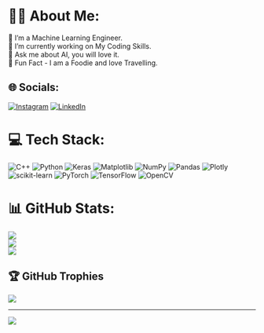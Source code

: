 # 👨‍💻 About Me:
🔭 I’m a Machine Learning Engineer.<br>👯 I’m currently working on My Coding Skills.<br>🤝 Ask me about AI, you will love it.<br>🌱 Fun Fact - I am a Foodie and love Travelling.<br>


## 🌐 Socials:
[![Instagram](https://img.shields.io/badge/Instagram-%23E4405F.svg?logo=Instagram&logoColor=white)](https://instagram.com/_.pushpendraaa) [![LinkedIn](https://img.shields.io/badge/LinkedIn-%230077B5.svg?logo=linkedin&logoColor=white)](https://linkedin.com/in/pushpendra-kushwaha-374188216) 

# 💻 Tech Stack:
![C++](https://img.shields.io/badge/c++-%2300599C.svg?style=for-the-badge&logo=c%2B%2B&logoColor=white) ![Python](https://img.shields.io/badge/python-3670A0?style=for-the-badge&logo=python&logoColor=ffdd54) ![Keras](https://img.shields.io/badge/Keras-%23D00000.svg?style=for-the-badge&logo=Keras&logoColor=white) ![Matplotlib](https://img.shields.io/badge/Matplotlib-%23ffffff.svg?style=for-the-badge&logo=Matplotlib&logoColor=black) ![NumPy](https://img.shields.io/badge/numpy-%23013243.svg?style=for-the-badge&logo=numpy&logoColor=white) ![Pandas](https://img.shields.io/badge/pandas-%23150458.svg?style=for-the-badge&logo=pandas&logoColor=white) ![Plotly](https://img.shields.io/badge/Plotly-%233F4F75.svg?style=for-the-badge&logo=plotly&logoColor=white) ![scikit-learn](https://img.shields.io/badge/scikit--learn-%23F7931E.svg?style=for-the-badge&logo=scikit-learn&logoColor=white) ![PyTorch](https://img.shields.io/badge/PyTorch-%23EE4C2C.svg?style=for-the-badge&logo=PyTorch&logoColor=white) ![TensorFlow](https://img.shields.io/badge/TensorFlow-%23FF6F00.svg?style=for-the-badge&logo=TensorFlow&logoColor=white) ![OpenCV](https://img.shields.io/badge/opencv-%23white.svg?style=for-the-badge&logo=opencv&logoColor=white)
# 📊 GitHub Stats:
![](https://github-readme-stats.vercel.app/api?username=pushpendraaa&theme=graywhite&hide_border=false&include_all_commits=true&count_private=true)<br/>
![](https://github-readme-streak-stats.herokuapp.com/?user=pushpendraaa&theme=graywhite&hide_border=false)<br/>
![](https://github-readme-stats.vercel.app/api/top-langs/?username=pushpendraaa&theme=graywhite&hide_border=false&include_all_commits=true&count_private=true&layout=compact)

## 🏆 GitHub Trophies
![](https://github-profile-trophy.vercel.app/?username=pushpendraaa&theme=onedark&no-frame=false&no-bg=false&margin-w=4)

---
[![](https://visitcount.itsvg.in/api?id=pushpendraaa&icon=0&color=0)](https://visitcount.itsvg.in)

<!-- Proudly created with GPRM ( https://gprm.itsvg.in ) -->
